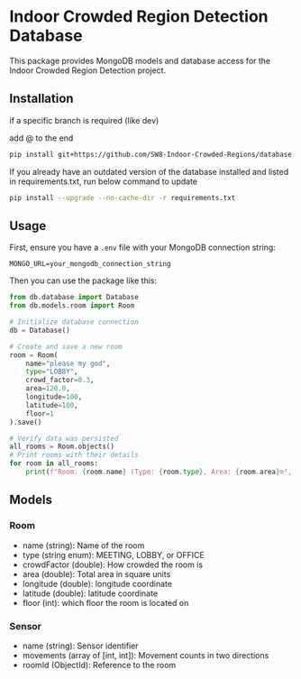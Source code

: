 # Indoor Crowded Region Detection Database

This package provides MongoDB models and database access for the Indoor Crowded Region Detection project.

## Installation

if a specific branch is required (like dev)

add @<branchname> to the end

```bash
pip install git+https://github.com/SW8-Indoor-Crowded-Regions/database
```

If you already have an outdated version of the database installed and listed in requirements.txt, run below command to update
```bash
pip install --upgrade --no-cache-dir -r requirements.txt
```

## Usage

First, ensure you have a `.env` file with your MongoDB connection string:

```env
MONGO_URL=your_mongodb_connection_string
```

Then you can use the package like this:

```python
from db.database import Database
from db.models.room import Room

# Initialize database connection
db = Database()

# Create and save a new room
room = Room(
    name="please my god",
    type="LOBBY",
    crowd_factor=0.3,
    area=120.0,
    longitude=100,
    latitude=100,
    floor=1
).save()

# Verify data was persisted
all_rooms = Room.objects()
# Print rooms with their details
for room in all_rooms:
    print(f"Room: {room.name} (Type: {room.type}, Area: {room.area}m², Crowd Factor: {room.crowd_factor})")
```

## Models

### Room
- name (string): Name of the room
- type (string enum): MEETING, LOBBY, or OFFICE
- crowdFactor (double): How crowded the room is
- area (double): Total area in square units
- longitude (double): longitude coordinate
- latitude (double): latitude coordinate
- floor (int): which floor the room is located on

### Sensor
- name (string): Sensor identifier
- movements (array of [int, int]): Movement counts in two directions
- roomId (ObjectId): Reference to the room
